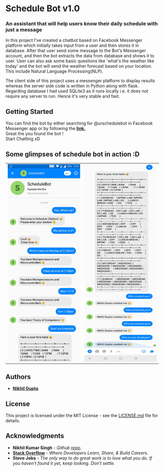 # Schedule Bot v1.0

### An assistant that will help users know their daily schedule with just a message 

In this project I've created a chatbot based on Facebook Messenger platform which initially takes input from a user and then stores it in database. After that user send some message to the Bot's Messenger account, and then the bot extracts the data from database and shows it to user. User can also ask some basic questions like 'what's the weather like today' and the bot will send the weather forecast based on your location. This include Natural Language Processing(NLP).  

The client side of this project uses a messenger platform to display results whereas the server side code is written in Python along with flask. Regarding database I had used SQLite3 as it runs locally i.e. it does not require any server to run. Hence it's very stable and fast.

## Getting Started

You can find the bot by either searching for @urschedulebot in Facebook Messenger app or by following the **[link.](https://www.messenger.com/t/urschedulebot)**  
Great the you found the bot !  
Start Chatting xD

## Some glimpses of schedule bot in action :D

<!-- ![demo image](Images/demo1.jpg?style=demo)
![demo image](Images/demo2.jpg?style=demo) -->

<table>
<tr>
<td><img src="Images/demo1.jpg" height="650" width="250"></td>
<td><img src="Images/demo2.jpg" height="650" width="250"></td>
</tr>
</table>



## Authors

* **[Nikhil Gupta](https://github.com/nguptaa)**

## License

This project is licensed under the MIT License - see the [LICENSE.md](LICENSE.md) file for details.

## Acknowledgments

* **Nikhil Kumar Singh** - *Github [repo](https://github.com/nikhilkumarsingh/NewsBot).* 
* **[Stack Overflow](https://stackoverflow.com)** - *Where Developers Learn, Share, & Build Careers.*
* **Steve Jobs** - *The only way to do great work is to love what you do. If you haven't found it yet, keep looking. Don't settle.*